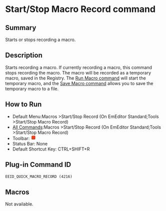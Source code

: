 # Start/Stop Macro Record command

## Summary

Starts or stops recording a macro.

## Description

Starts recording a macro. If currently
recording a macro, this command stops recording the macro. The macro will be recorded as
a temporary macro, saved in the Registry. The [Run Macro command](quick_macro_run) will start the temporary macro, and the
[Save Macro command](macro_save) allows you to save the
temporary macro to a file.

## How to Run

- Default Menu:Macros \>Start/Stop Record (On EmEditor
Standard;Tools \>Start/Stop Macro Record)
- [All Commands](../tools/all_commands):Macros
\>Start/Stop Record (On EmEditor Standard;Tools \>Start/Stop Macro Record)
- Toolbar: ![](../../images/quickmacrorecord.gif)
- Status Bar: None
- Default Shortcut Key: CTRL+SHIFT+R

## Plug-in Command ID

```
EEID_QUICK_MACRO_RECORD (4216)
```

## Macros

Not available.
